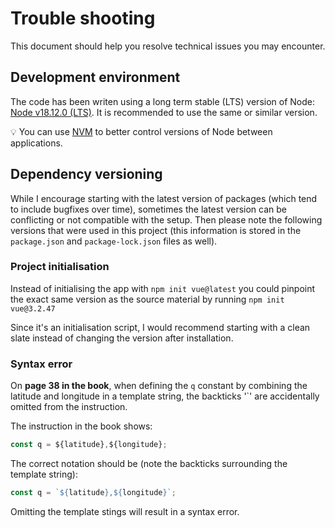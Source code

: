 # Trouble shooting

This document should help you resolve technical issues you may encounter.

## Development environment

The code has been writen using a long term stable (LTS) version of Node: [Node v18.12.0 (LTS)](https://nodejs.org/en/blog/release/v18.12.0). It is recommended to use the same or similar version.

💡 You can use [NVM](https://github.com/nvm-sh/nvm#node-version-manager---) to better control versions of Node between applications.

## Dependency versioning

While I encourage starting with the latest version of packages (which tend to include bugfixes over time), sometimes the latest version can be conflicting or not compatible with the setup. Then please note the following versions that were used in this project (this information is stored in the `package.json` and `package-lock.json` files as well).

### Project initialisation

Instead of initialising the app with `npm init vue@latest` you could pinpoint the exact same version as the source material by running `npm init vue@3.2.47`

Since it's an initialisation script, I would recommend starting with a clean slate instead of changing the version after installation.

### Syntax error

On **page 38 in the book**, when defining the `q` constant by combining the latitude and longitude in a template string, the backticks '`' are accidentally omitted from the instruction.

The instruction in the book shows:

```js
const q = ${latitude},${longitude};
```

The correct notation should be (note the backticks surrounding the template string):

```js
const q = `${latitude},${longitude}`;
```

Omitting the template stings will result in a syntax error.
